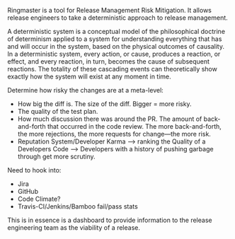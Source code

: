 Ringmaster is a tool for Release Management Risk Mitigation. It allows release engineers to take a deterministic approach to release management.

A deterministic system is a conceptual model of the philosophical doctrine of determinism applied to a system for understanding everything that has and will occur in the system, based on the physical outcomes of causality. In a deterministic system, every action, or cause, produces a reaction, or effect, and every reaction, in turn, becomes the cause of subsequent reactions. The totality of these cascading events can theoretically show exactly how the system will exist at any moment in time.

Determine how risky the changes are at a meta-level:

* How big the diff is. The size of the diff. Bigger = more risky.
* The quality of the test plan.
* How much discussion there was around the PR. The amount of back-and-forth that occurred in the code review. The more back-and-forth, the more rejections, the more requests for change—the more risk.
* Reputation System/Developer Karma --> ranking the Quality of a Developers Code --> Developers with a history of pushing garbage through get more scrutiny.

Need to hook into:

* Jira
* GitHub
* Code Climate?
* Travis-CI/Jenkins/Bamboo fail/pass stats

This is in essence is a dashboard to provide information to the release engineering team as the viability of a release.